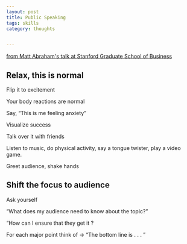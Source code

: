 ```yaml
---
layout: post
title: Public Speaking   
tags: skills
category: thoughts


---
```

 [from Matt Abraham's talk at Stanford Graduate School of Business
 ](https://www.youtube.com/watch?v=Fsr4yrSAIAQ)

## Relax, this is normal 

Flip it to excitement 

Your body reactions are normal 

Say, “This is me feeling anxiety”

Visualize success

Talk over it with friends 

Listen to music, do physical activity, say a tongue twister, play a video game. 

Greet audience, shake hands 

## Shift the focus to audience 

Ask yourself 

“What does my audience need to know about the topic?”  

“How can I ensure that they get it ? 

For each major point think of -> “The bottom line is . . . ”

